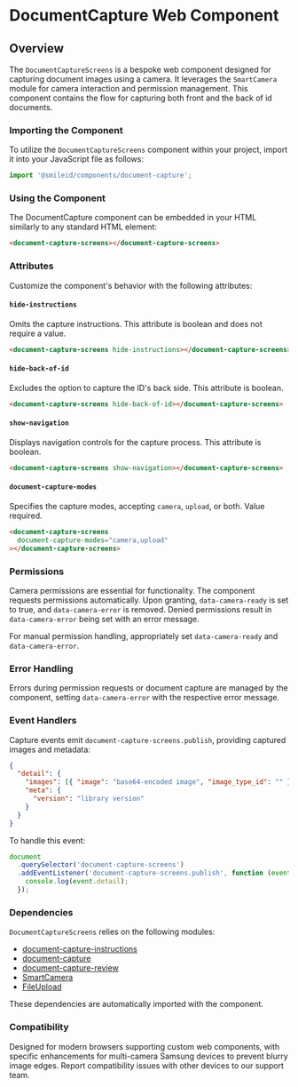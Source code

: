 # DocumentCapture Web Component

## Overview

The `DocumentCaptureScreens` is a bespoke web component designed for capturing document images using a camera. It leverages the `SmartCamera` module for camera interaction and permission management.
This component contains the flow for capturing both front and the back of id documents.

### Importing the Component

To utilize the `DocumentCaptureScreens` component within your project, import it into your JavaScript file as follows:

```js
import '@smileid/components/document-capture';
```

### Using the Component

The DocumentCapture component can be embedded in your HTML similarly to any standard HTML element:

```html
<document-capture-screens></document-capture-screens>
```

### Attributes

Customize the component's behavior with the following attributes:

#### `hide-instructions`

Omits the capture instructions. This attribute is boolean and does not require a value.

```html
<document-capture-screens hide-instructions></document-capture-screens>
```

#### `hide-back-of-id`

Excludes the option to capture the ID's back side. This attribute is boolean.

```html
<document-capture-screens hide-back-of-id></document-capture-screens>
```

#### `show-navigation`

Displays navigation controls for the capture process. This attribute is boolean.

```html
<document-capture-screens show-navigation></document-capture-screens>
```

#### `document-capture-modes`

Specifies the capture modes, accepting `camera`, `upload`, or both. Value required.

```html
<document-capture-screens
  document-capture-modes="camera,upload"
></document-capture-screens>
```

### Permissions

Camera permissions are essential for functionality. The component requests permissions automatically. Upon granting, `data-camera-ready` is set to true, and `data-camera-error` is removed. Denied permissions result in `data-camera-error` being set with an error message.

For manual permission handling, appropriately set `data-camera-ready` and `data-camera-error`.

### Error Handling

Errors during permission requests or document capture are managed by the component, setting `data-camera-error` with the respective error message.

### Event Handlers

Capture events emit `document-capture-screens.publish`, providing captured images and metadata:

```json
{
  "detail": {
    "images": [{ "image": "base64-encoded image", "image_type_id": "" }],
    "meta": {
      "version": "library version"
    }
  }
}
```

To handle this event:

```js
document
  .querySelector('document-capture-screens')
  .addEventListener('document-capture-screens.publish', function (event) {
    console.log(event.detail);
  });
```

### Dependencies

`DocumentCaptureScreens` relies on the following modules:

- [document-capture-instructions](./document-capture-instructions/README.md)
- [document-capture](./document-capture/README.md)
- [document-capture-review](./document-capture-review/README.md)
- [SmartCamera](../../../domain/camera/src/README.md)
- [FileUpload](../../../domain/file-upload/README.md)

These dependencies are automatically imported with the component.

### Compatibility

Designed for modern browsers supporting custom web components, with specific enhancements for multi-camera Samsung devices to prevent blurry image edges. Report compatibility issues with other devices to our support team.
